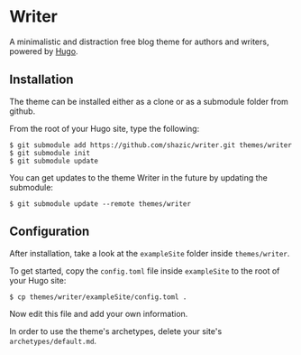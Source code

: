 # Writer

A minimalistic and distraction free blog theme for authors and writers, powered by [Hugo](https://gohugo.io).

## Installation

The theme can be installed either as a clone or as a submodule folder from github.

From the root of your Hugo site, type the following:

```
$ git submodule add https://github.com/shazic/writer.git themes/writer
$ git submodule init
$ git submodule update
```

You can get updates to the theme Writer in the future by updating the submodule:

```
$ git submodule update --remote themes/writer
```

## Configuration

After installation, take a look at the `exampleSite` folder inside `themes/writer`.

To get started, copy the `config.toml` file inside `exampleSite` to the root of your Hugo site:

```
$ cp themes/writer/exampleSite/config.toml .
```

Now edit this file and add your own information. 

In order to use the theme's archetypes, delete your site's `archetypes/default.md`.